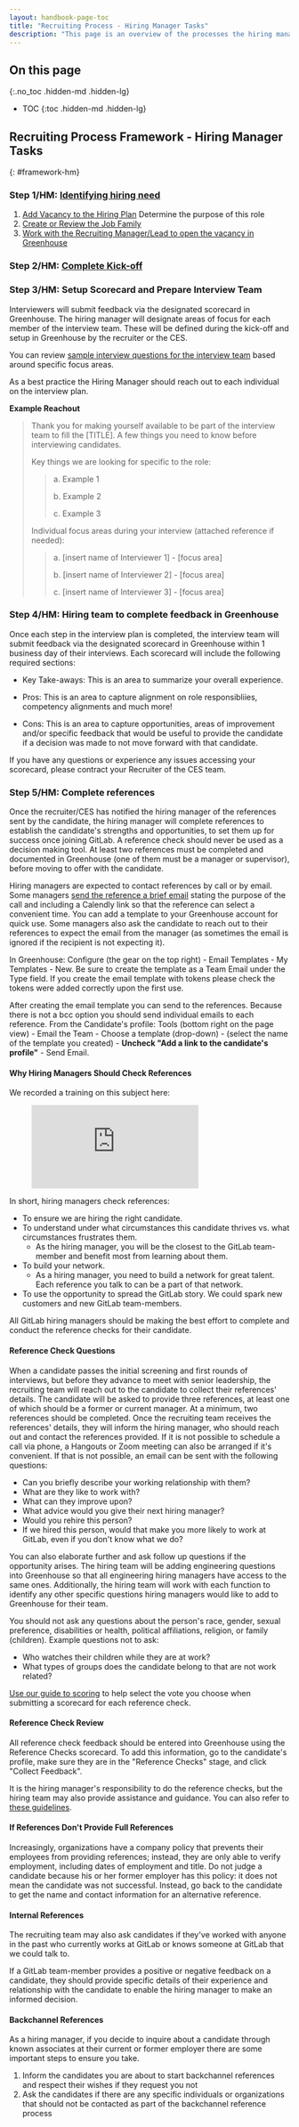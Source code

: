 ```yaml
---
layout: handbook-page-toc
title: "Recruiting Process - Hiring Manager Tasks"
description: "This page is an overview of the processes the hiring manager is responsible for as a part of the requisition lifecycle." 
---
```


## On this page
{:.no_toc .hidden-md .hidden-lg}

- TOC
{:toc .hidden-md .hidden-lg}

## Recruiting Process Framework - Hiring Manager Tasks
{: #framework-hm}

### Step 1/HM: [Identifying hiring need](/handbook/hiring/recruiting-framework/req-creation/#requisition-creation-process)

1. [Add Vacancy to the Hiring Plan](https://about.gitlab.com/handbook/hiring/recruiting-framework/req-creation/#adding-vacancies-to-the-hiring-plan) 
Determine the purpose of this role
1. [Create or Review the Job Family](https://about.gitlab.com/handbook/hiring/recruiting-framework/req-creation/#create-or-review-the-job-family) 
1. [Work with the Recruiting Manager/Lead to open the vacancy in Greenhouse](https://about.gitlab.com/handbook/hiring/recruiting-framework/req-creation/#opening-vacancies-in-greenhouse)

### Step 2/HM: [Complete Kick-off](https://about.gitlab.com/handbook/hiring/recruiting-framework/req-overview/#step-3-complete-kick-off-session-agree-on-priority-level--complete-a-sourcing-session) 

### Step 3/HM: Setup Scorecard and Prepare Interview Team

Interviewers will submit feedback via the designated scorecard in Greenhouse. The hiring manager will designate areas of focus for each member of the interview team. These will be defined during the kick-off and setup in Greenhouse by the recruiter or the CES. 

You can review [sample interview questions for the interview team](https://docs.google.com/document/d/1Eb7GUUH0b9wzf1WxuyKUYhpjP774VbO5sQWtiDZX-PM/edit) based around specific focus areas.

As a best practice the Hiring Manager should reach out to each individual on the interview plan.

**Example Reachout**

> Thank you for making yourself available to be part of the interview team to fill the [TITLE]. A few things you need to know before interviewing candidates.
>
> Key things we are looking for specific to the role:
> > a. Example 1
> >
> > b. Example 2
> >
> > c. Example 3
>
> Individual focus areas during your interview (attached reference if needed):
> > a. [insert name of Interviewer 1] - [focus area]
> >
> > b. [insert name of Interviewer 2] - [focus area]
> >
> > c. [insert name of Interviewer 3] - [focus area]

### Step 4/HM: Hiring team to complete feedback in Greenhouse

Once each step in the interview plan is completed, the interview team will submit feedback via the designated scorecard in Greenhouse within 1 business day of their interviews. Each scorecard will include the following required sections:

* Key Take-aways: This is an area to summarize your overall experience.

* Pros: This is an area to capture alignment on role responsibliies, competency alignments and much more!

* Cons: This is an area to capture opportunities, areas of improvement and/or specific feedback that would be useful to provide the candidate if a decision was made to not move forward with that candidate.

If you have any questions or experience any issues accessing your scorecard, please contract your Recruiter of the CES team.

### Step 5/HM: Complete references

Once the recruiter/CES has notified the hiring manager of the references sent by the candidate, the hiring manager will complete references to establish the candidate's strengths and opportunities, to set them up for success once joining GitLab. A reference check should never be used as a decision making tool. At least two references must be completed and documented in Greenhouse (one of them must be a manager or supervisor), before moving to offer with the candidate. 

Hiring managers are expected to contact references by call or by email. Some managers [send the reference a brief email](https://gitlab.com/gitlab-com/people-group/hiring-processes/snippets/1933704) stating the purpose of the call and including a Calendly link so that the reference can select a convenient time. You can add a template to your Greenhouse account for quick use. Some managers also ask the candidate to reach out to their references to expect the email from the manager (as sometimes the email is ignored if the recipient is not expecting it).

In Greenhouse: Configure (the gear on the top right) - Email Templates - My Templates - New. Be sure to create the template as a Team Email under the Type field. If you create the email template with tokens please check the tokens were added correctly upon the first use.

After creating the email template you can send to the references. Because there is not a bcc option you should send individual emails to each reference. From the Candidate's profile: Tools (bottom right on the page view) - Email the Team - Choose a template (drop-down) - (select the name of the template you created) - **Uncheck "Add a link to the candidate's profile"** - Send Email.


#### Why Hiring Managers Should Check References

We recorded a training on this subject here:

<figure class="video_container">
  <iframe src="https://www.youtube.com/embed/8pdf_rRihcE" frameborder="0" allowfullscreen="true"> </iframe>
</figure>

In short, hiring managers check references:
 - To ensure we are hiring the right candidate.
 - To understand under what circumstances this candidate thrives vs. what circumstances frustrates them.
    - As the hiring manager, you will be the closest to the GitLab team-member and benefit most from learning about them.
 - To build your network.
    - As a hiring manager, you need to build a network for great talent.  Each reference you talk to can be a part of that network. 
 - To use the opportunity to spread the GitLab story.  We could spark new customers and new GitLab team-members.

All GitLab hiring managers should be making the best effort to complete and conduct the reference checks for their candidate.

#### Reference Check Questions
When a candidate passes the initial screening and first rounds of interviews, but before they advance to meet with senior leadership, the recruiting team will reach out to the candidate to collect their references' details. The candidate will be asked to provide three references, at least one of which should be a former or current manager. At a minimum, two references should be completed. Once the recruiting team receives the references' details, they will inform the hiring manager, who should reach out and contact the references provided. If it is not possible to schedule a call via phone, a Hangouts or Zoom meeting can also be arranged if it's convenient. If that is not possible, an email can be sent with the following questions:

- Can you briefly describe your working relationship with them?
- What are they like to work with?
- What can they improve upon?
- What advice would you give their next hiring manager?
- Would you rehire this person?
- If we hired this person, would that make you more likely to work at GitLab, even if you don't know what we do?

You can also elaborate further and ask follow up questions if the opportunity arises. The hiring team will be adding engineering questions into Greenhouse so that all engineering hiring managers have access to the same ones. Additionally, the hiring team will work with each function to identify any other specific questions hiring managers would like to add to Greenhouse for their team.

You should not ask any questions about the person's race, gender, sexual preference, disabilities or health, political affiliations, religion, or family (children). Example questions not to ask:

- Who watches their children while they are at work?
- What types of groups does the candidate belong to that are not work related?

[Use our guide to scoring](https://about.gitlab.com/handbook/hiring/conducting-a-gitlab-interview/#all-divisions-but-engineering) to help select the vote you choose when submitting a scorecard for each reference check. 

#### Reference Check Review
All reference check feedback should be entered into Greenhouse using the Reference Checks scorecard. To add this information, go to the candidate's profile, make sure they are in the "Reference Checks" stage, and click "Collect Feedback".

It is the hiring manager's responsibility to do the reference checks, but the hiring team may also provide assistance and guidance. You can also refer to [these guidelines](http://www.bothsidesofthetable.com/2014/04/06/how-to-make-better-reference-calls/).

#### If References Don't Provide Full References
Increasingly, organizations have a company policy that prevents their employees from providing references; instead, they are only able to verify employment, including dates of employment and title. Do not judge a candidate because his or her former employer has this policy: it does not mean the candidate was not successful. Instead, go back to the candidate to get the name and contact information for an alternative reference.

#### Internal References
The recruiting team may also ask candidates if they've worked with anyone in the past who currently works at GitLab or knows someone at GitLab that we could talk to.

If a GitLab team-member provides a positive or negative feedback on a candidate, they should provide specific details of their experience and relationship with the candidate to enable the hiring manager to make an informed decision.

#### Backchannel References
As a hiring manager, if you decide to inquire about a candidate through known associates at their current or former employer there are some important steps to ensure
you take.

1. Inform the candidates you are about to start backchannel references and respect their wishes if they request you not
1. Ask the candidates if there are any specific individuals or organizations that should not be contacted as part of the backchannel reference process
